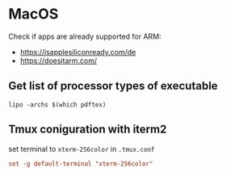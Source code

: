 # MacOS

Check if apps are already supported for ARM:
* https://isapplesiliconready.com/de
* https://doesitarm.com/


## Get list of processor types of executable

    lipo -archs $(which pdftex)

## Tmux coniguration with iterm2

set terminal to `xterm-256color` in `.tmux.conf`

```conf
set -g default-terminal "xterm-256color"
```

